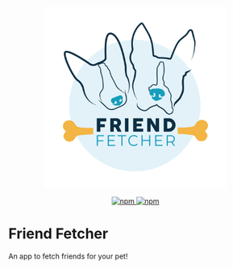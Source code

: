 <p align="center"><img src="https://raw.githubusercontent.com/friendfetcher/.github/main/icon.svg" alt="friend fetcher" width="360"></p>

<p align="center">
  <a href="https://www.npmjs.com/org/friendfetcher">
    <img src="https://img.shields.io/badge/NPM-yes-11a0bd.svg" alt="npm">
  </a>
  <a href="http://friendfetcher.com/">
    <img src="https://img.shields.io/website-up-down-green-red/http/shields.io.svg" alt="npm">
  </a>
</p>

# Friend Fetcher

An app to fetch friends for your pet!
